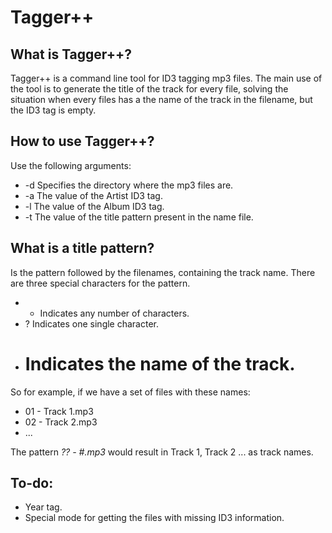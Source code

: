 # Tagger++
## What is Tagger++?
Tagger++ is a command line tool for ID3 tagging mp3 files. The main use of the tool is to generate the title of the track for every file, solving the situation when every files has a the name of the track in the filename, but the ID3 tag is empty. 
## How to use Tagger++?
Use the following arguments:
* -d Specifies the directory where the mp3 files are.
* -a The value of the Artist ID3 tag.
* -l The value of the Album ID3 tag.
* -t The value of the title pattern present in the name file.

## What is a title pattern?
Is the pattern followed by the filenames, containing the track name. There are three special characters for the pattern.
* * Indicates any number of characters.
* ? Indicates one single character.
* # Indicates the name of the track.

So for example, if we have a set of files with these names:
- 01 - Track 1.mp3
- 02 - Track 2.mp3
- ...

The pattern *?? - #.mp3* would result in Track 1, Track 2 ... as track names.

## To-do:
+ Year tag.
+ Special mode for getting the files with missing ID3 information.
